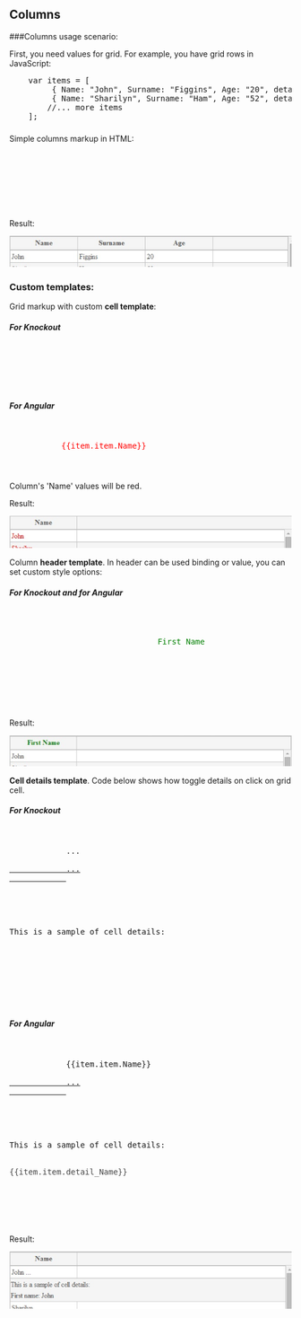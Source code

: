 ﻿## Columns

###Columns usage scenario:

First, you need  values for grid. For example, you have grid rows in JavaScript:

<!--Start the highlighter-->
<pre class="brush: js">
    var items = [
         { Name: "John", Surname: "Figgins", Age: "20", detail_Name: "First name:  John"},
         { Name: "Sharilyn", Surname: "Ham", Age: "52", detail_Name: "First name: Sharilyn"}
        //... more items
    ];
</pre>
#####
Simple columns markup in HTML:

<pre class="brush: html">
    <column data-g-member="Name">  
    </column>
    <column data-g-member="Surame">  
    </column>
    <column data-g-member="Age">  
    </column>
</pre>
#####

Result:

![Simple columns markup](../Content/images/imagesForDocs/columnGeneral.jpg)

### Custom templates:

Grid markup with custom **cell template**:

##### For Knockout
<pre class="brush: html">
    <column data-g-member="Name">
        <cell>
            <span style="color: red;" data-bind="text: item.Name"></span>               
        </cell>
    </column>
</pre>
##### For Angular
<pre class="brush: html">
    <column data-g-member="Name">
        <cell>
           <span style="color: red;">{{item.item.Name}}</span>             
        </cell>
    </column>
</pre>
#####
Column's 'Name' values will be red. 

Result:

![Cell template columns markup](../Content/images/imagesForDocs/columnCellTemplate.jpg)

Column **header template**. In header can be used binding or value, you can set custom style options:

##### For Knockout and for Angular
<pre class="brush: html">
    <column data-g-member="Name">
       <header>
            <span style="color: green;"> First Name</span>
        </header>
    </column>
</pre>
#####
Result:

![Header template columns markup](../Content/images/imagesForDocs/columnHeaderTemplate.jpg)

**Cell details template**. Code below shows how toggle details on click on grid cell.

##### For Knockout
<pre class="brush: html">
    <column data-g-member="Name">
        <cell>
            <span style="display: inline-block;" data-bind="text: item.Name">...</span>
            <a href data-bind="click: function () { toggleDetailsForCell(0); }, clickBubble: false">
			...
			</a>
        </cell>
        <celldetail>
            <div>
                <div>This is a sample of cell details: </div>
				<!--You can bind value from javascript items array. 
				detail_Name - is the property of item in items array.-->
                <div style="color: #444;" data-bind="text: item.detail_Name"></div>
            </div>
        </celldetail>
    </column>
</pre>
##### For Angular
<pre class="brush: html">
    <column data-g-member="Name">
        <cell>
			<span>{{item.item.Name}}</span>
			<a href ng-click="item.toggleDetailsForCell(0, item, items); $event.stopPropagation();">
			...
			</a> 
		</cell>
		<celldetail>
			<div>
				<div>This is a sample of cell details: </div>
				<div style="color: #444;">{{item.item.detail_Name}}</div>
			</div>
		</celldetail>
    </column>
</pre>
#####
Result:

![Cell template details columns markup](../Content/images/imagesForDocs/columnCellDetailsTemplate.jpg)

<script type="text/javascript">
    SyntaxHighlighter.highlight();
</script>
